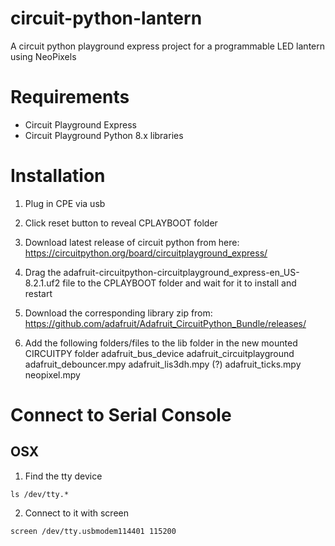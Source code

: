 # circuit-python-lantern
A circuit python playground express project for a programmable LED lantern using NeoPixels

# Requirements
- Circuit Playground Express
- Circuit Playground Python 8.x libraries

# Installation
1. Plug in CPE via usb
2. Click reset button to reveal CPLAYBOOT folder
3. Download latest release of circuit python from here: https://circuitpython.org/board/circuitplayground_express/
4. Drag the adafruit-circuitpython-circuitplayground_express-en_US-8.2.1.uf2 file to the CPLAYBOOT folder and wait for it to install and restart
5. Download the corresponding library zip from: https://github.com/adafruit/Adafruit_CircuitPython_Bundle/releases/

6. Add the following folders/files to the lib folder in the new mounted CIRCUITPY folder
	adafruit_bus_device
	adafruit_circuitplayground
	adafruit_debouncer.mpy
	adafruit_lis3dh.mpy (?)
	adafruit_ticks.mpy
	neopixel.mpy

# Connect to Serial Console
## OSX
1. Find the tty device
```
ls /dev/tty.*
```

2. Connect to it with screen
```
screen /dev/tty.usbmodem114401 115200
```
